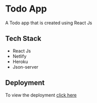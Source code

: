 # Todo App

A Todo app that is created using React Js

## Tech Stack

-   React Js
-   Netlify
-   Heroku
-   Json-server

## Deployment

To view the deployment <a href = "https://react-todo-noel.netlify.app/" target="_blank">click here</a>
